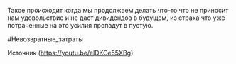 Такое происходит когда мы продолжаем делать что-то что не приносит нам удовольствие и не даст дивидендов в будущем, из страха что уже потраченные на это усилия пропадут в пустую. 

#Невозвратные_затраты 

Источник (https://youtu.be/elDKCe55XBg)